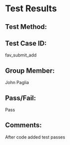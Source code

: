 # Test Results

## Test Method:

## Test Case ID:
fav_submit_add

## Group Member:
John Paglia

## Pass/Fail:
Pass

## Comments:
After code added test passes
